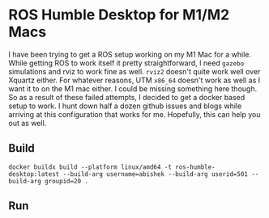 # ROS Humble Desktop for M1/M2 Macs

I have been trying to get a ROS setup working on my M1 Mac for a while. While getting ROS to work itself it pretty straightforward, I need `gazebo` simulations and rviz to work fine as well. `rviz2` doesn't quite work well over Xquartz either.
For whatever reasons, UTM `x86_64` doesn't work as well as I want it to on the M1 mac either. I could be missing something here though. So as a result of these failed attempts, I decided to get a docker based setup to work. I hunt down half a dozen github issues and blogs while arriving at this configuration that works for me. Hopefully, this can help you out as well.

## Build

``` shell
docker buildx build --platform linux/amd64 -t ros-humble-desktop:latest --build-arg username=abishek --build-arg userid=501 --build-arg groupid=20 .
```

## Run


